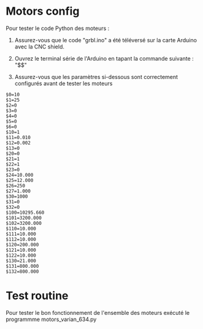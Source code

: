 # Motors config

Pour tester le code Python des moteurs :

1. Assurez-vous que le code "grbl.ino" a été téléversé sur la carte Arduino avec la CNC shield.

2. Ouvrez le terminal série de l'Arduino en tapant la commande suivante : "$$"

3. Assurez-vous que les paramètres si-dessous sont correctement configurés avant de tester les moteurs
```
$0=10
$1=25
$2=0
$3=0
$4=0
$5=0
$6=0
$10=1
$11=0.010
$12=0.002
$13=0
$20=0
$21=1
$22=1
$23=0
$24=10.000
$25=12.000
$26=250
$27=1.000
$30=1000
$31=0
$32=0
$100=10295.660
$101=3200.000
$102=3200.000
$110=10.000
$111=10.000
$112=10.000
$120=200.000
$121=10.000
$122=10.000
$130=21.000
$131=800.000
$132=800.000

```
# Test routine
Pour tester le bon fonctionnement de l'ensemble des moteurs exécuté le programmme motors_varian_634.py

